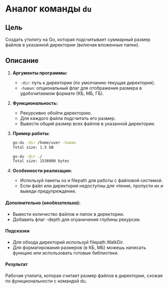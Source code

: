 # Аналог команды `du`

## Цель
Создать утилиту на Go, которая подсчитывает суммарный размер файлов в указанной директории (включая вложенные папки).

## Описание

1. **Аргументы программы:**
    - `-dir`: путь к директории (по умолчанию текущая директория).
    - `-human`: опциональный флаг для отображения размера в удобочитаемом формате (КБ, МБ, ГБ).

2. **Функциональность:**
    - Рекурсивно обойти директорию.
    - Для каждого файла подсчитать его размер.
    - Вывести общий размер всех файлов в указанной директории.

3. **Пример работы:**
   ```bash
   go-du -dir /home/user -human  
   Total size: 1.5 GB  

   go-du -dir ./  
   Total size: 1536000 bytes  
   ```
4. **Особенности реализации:**
   - Используй пакеты os и filepath для работы с файловой системой.
   - Если файл или директория недоступны для чтения, пропусти их и выведи предупреждение.

#### Дополнительно (необязательно):
- Вывести количество файлов и папок в директории.
- Добавить флаг -depth для ограничения глубины рекурсии.

#### Подсказки
- Для обхода директорий используй filepath.WalkDir.
- Для форматирования размеров (в КБ, МБ) можешь написать функцию или использовать готовые библиотеки.

#### Результат
Рабочая утилита, которая считает размер файлов в директории, схожая по функциональности с командой du.